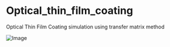 # Optical_thin_film_coating

Optical Thin Film Coating simulation using transfer matrix method

![Image](https://github.com/user-attachments/assets/dbf3f935-e7ae-4a66-9749-52c800c868b4)

